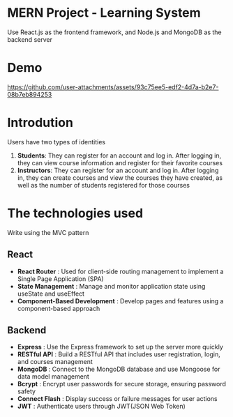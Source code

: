 # MERN Project - Learning System
Use React.js as the frontend framework, and Node.js and MongoDB as the backend server

# Demo

https://github.com/user-attachments/assets/93c75ee5-edf2-4d7a-b2e7-08b7eb894253

# Introdution
Users have two types of identities
1. **Students**: They can register for an account and log in. After logging in, they can view course information and register for their favorite courses
2. **Instructors**: They can register for an account and log in. After logging in, they can create courses and view the courses they have created, as well as the number of students registered for those courses

# The technologies used
Write using the MVC pattern
## React
- **React Router** : Used for client-side routing management to implement a Single Page Application (SPA)
- **State Management** : Manage and monitor application state using useState and useEffect
- **Component-Based Development** : Develop pages and features using a component-based approach

## Backend
- **Express** : Use the Express framework to set up the server more quickly
- **RESTful API** : Build a RESTful API that includes user registration, login, and courses management
- **MongoDB** : Connect to the MongoDB database and use Mongoose for data model management
- **Bcrypt** : Encrypt user passwords for secure storage, ensuring password safety
- **Connect Flash** : Display success or failure messages for user actions
- **JWT** : Authenticate users through JWT(JSON Web Token)
